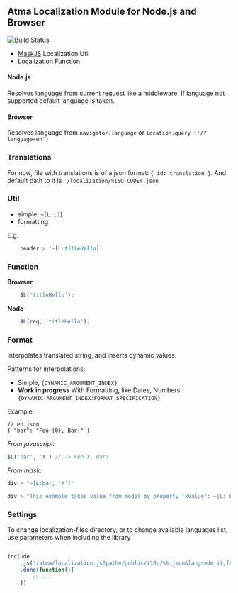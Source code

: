 Atma Localization Module for Node.js and Browser
----
[![Build Status](https://travis-ci.org/atmajs/i18n.svg?branch=master)](https://travis-ci.org/atmajs/i18n)


- [MaskJS](https://github.com/atmajs/MaskJS) Localization Util
- Localization Function

#### Node.js
Resolves language from current request like a middleware. If language not supported default language is taken.

#### Browser
Resolves language from ```navigator.language``` or ```location.query ('/?language=en') ```

### Translations

For now, file with translations is of a json format: ``` { id: translation } ```. And default path to it is ``` /localization/%ISO_CODE%.json```


### Util

- simple,  ```~[L:id]```
- formatting

E.g.
```css
	header > '~[L:titleHello]'
```

### Function

**Browser**
```javascript
	$L('titleHello');
```

**Node**
```javascript
	$L(req, 'titleHello');
```


### Format

Interpolates translated string, and inserts dynamic values. 

Patterns for interpolations:
- Simple, ```{DYNAMIC_ARGUMENT_INDEX}```
- **Work in progress** With Formatting, like Dates, Numbers: ```{DYNAMIC_ARGUMENT_INDEX:FORMAT_SPECIFICATION}```

Example: 
```
// en.json
{ "bar": "Foo {0}, Bar!" }
```

_From javascript:_
```javascript
$L('bar', 'X') // -> Foo X, Bar!
```

_From mask:_
```javascript
div > "~[L:bar, 'X']"

div > "This example takes value from model by property 'xValue': ~[L: bar, xValue ]"
```

### Settings

To change localization-files directory, or to change available languages list, use parameters when including the library

```javascript

include
	.js('/atma/localization.js?path=/public/i18n/%%.json&langs=de,it,fr')
	.done(function(){
		// ...
	})
	
```
